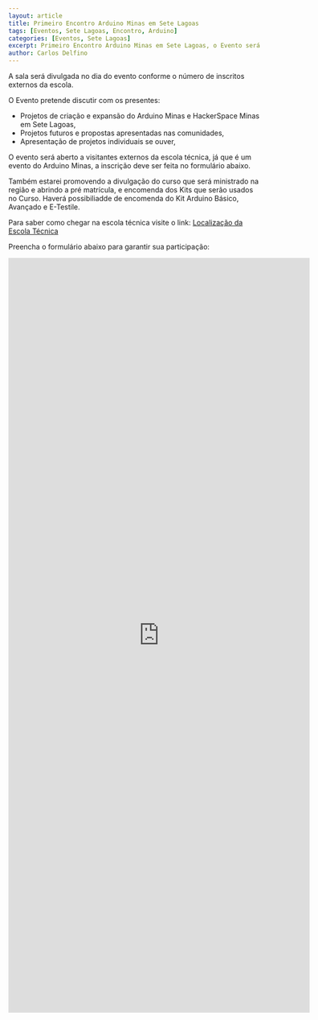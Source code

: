 ```yaml
---
layout: article
title: Primeiro Encontro Arduino Minas em Sete Lagoas
tags: [Eventos, Sete Lagoas, Encontro, Arduino]
categories: [Eventos, Sete Lagoas]
excerpt: Primeiro Encontro Arduino Minas em Sete Lagoas, o Evento será na Escola Técnica Municipal de Sete Lagoas, no dia 15 de Abril, próxima segunda feira, as 21:00
author: Carlos Delfino
---
```

A sala será divulgada no dia do evento conforme o número de inscritos externos da escola.

O Evento pretende discutir com os presentes:
* Projetos de criação e expansão do Arduino Minas e HackerSpace Minas em Sete Lagoas, 
* Projetos futuros e propostas apresentadas nas comunidades,
* Apresentação de projetos individuais se ouver, 

O evento será aberto a visitantes externos da escola técnica, já que é um evento do Arduino Minas, a inscrição 
deve ser feita no formulário abaixo.

Também estarei promovendo a divulgação do curso que será ministrado na região e abrindo a pré matrícula, e 
encomenda dos Kits que serão usados no Curso. Haverá possibiliadde de encomenda do Kit Arduino Básico, Avançado e 
E-Testile.

Para saber como chegar na escola técnica visite o link: [Localização da Escola Técnica](https://plus.google.com/102847971676969076291/about?gl=br&hl=pt)

Preencha o formulário abaixo para garantir sua participação:
<iframe src="https://docs.google.com/a/carlosdelfino.eti.br/forms/d/1YiM1J7FhdyIcFQLIBBvpU0vywyas4Y9OXsUZGBH764c/viewform?embedded=true" 
	width="600" height="1500px" frameborder="0" marginheight="0" marginwidth="0">Carregando...</iframe>
